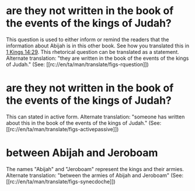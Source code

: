# are they not written in the book of the events of the kings of Judah?

This question is used to either inform or remind the readers that the information about Abijah is in this other book. See how you translated this in [1 Kings 14:29](../14/29.md). This rhetorical question can be translated as a statement. Alternate translation: "they are written in the book of the events of the kings of Judah." (See: [[rc://en/ta/man/translate/figs-rquestion]])

# are they not written in the book of the events of the kings of Judah?

This can stated in active form. Alternate translation: "someone has written about this in the book of the events of the kings of Judah." (See: [[rc://en/ta/man/translate/figs-activepassive]])

# between Abijah and Jeroboam

The names "Abijah" and "Jeroboam" represent the kings and their armies. Alternate translation: "between the armies of Abijah and Jeroboam" (See: [[rc://en/ta/man/translate/figs-synecdoche]])

